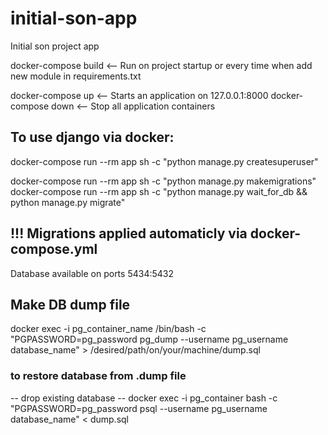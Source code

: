 # initial-son-app
Initial son project app

docker-compose build <-- Run on project startup or every time when add new module in requirements.txt

docker-compose up <-- Starts an application on 127.0.0.1:8000
docker-compose down <-- Stop all application containers

## To use django via docker:

docker-compose run --rm app sh -c "python manage.py createsuperuser"

docker-compose run --rm app sh -c "python manage.py makemigrations"
docker-compose run --rm app sh -c "python manage.py wait_for_db && python manage.py migrate"

## !!! Migrations applied automaticly via docker-compose.yml
Database available on ports 5434:5432

## Make DB dump file
docker exec -i pg_container_name /bin/bash -c "PGPASSWORD=pg_password pg_dump --username pg_username database_name" > /desired/path/on/your/machine/dump.sql

### to restore database from .dump file 
-- drop existing database
-- docker exec -i pg_container bash -c "PGPASSWORD=pg_password psql --username pg_username database_name" < dump.sql
